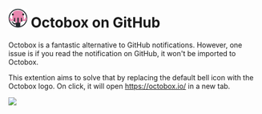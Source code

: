 # ![](/src/icons/icon.png) Octobox on GitHub

Octobox is a fantastic alternative to GitHub notifications. However, one issue
is if you read the notification on GitHub, it won't be imported to Octobox.

This extention aims to solve that by replacing the default bell icon with the
Octobox logo. On click, it will open https://octobox.io/ in a new tab.

![](https://i.imgur.com/jTOZYRq.png)